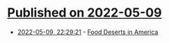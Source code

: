 # [Published on 2022-05-09](index.md)

* [2022-05-09, 22:29:21](https://news.ycombinator.com/item?id=31320703) - [Food Deserts in America](https://moveforhunger.org/harsh-reality-food-deserts-america)
